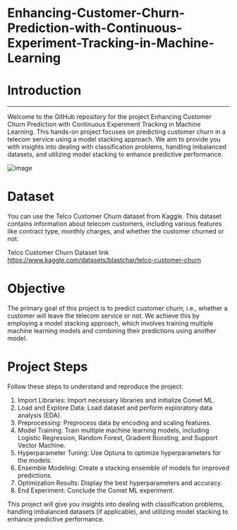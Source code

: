 # Enhancing-Customer-Churn-Prediction-with-Continuous-Experiment-Tracking-in-Machine-Learning

# Introduction
------------------

Welcome to the GitHub repository for the project Enhancing Customer Churn Prediction with Continuous Experiment Tracking in Machine Learning. This hands-on project focuses on predicting customer churn in a telecom service using a model stacking approach. We aim to provide you with insights into dealing with classification problems, handling imbalanced datasets, and utilizing model stacking to enhance predictive performance.

![image](https://github.com/Dhananjaysingh09/Enhancing-Customer-Churn-Prediction-with-Continuous-Experiment-Tracking-in-Machine-Learning/assets/111298483/1d887f20-ce0a-4cba-be45-d07f423062b4)

# Dataset
You can use the Telco Customer Churn dataset from Kaggle. This dataset contains information about telecom customers, including various features like contract type, monthly charges, and whether the customer churned or not.

Telco Customer Churn Dataset link https://www.kaggle.com/datasets/blastchar/telco-customer-churn

# Objective
The primary goal of this project is to predict customer churn, i.e., whether a customer will leave the telecom service or not. We achieve this by employing a model stacking approach, which involves training multiple machine learning models and combining their predictions using another model.

# Project Steps
Follow these steps to understand and reproduce the project:

1) Import Libraries: Import necessary libraries and initialize Comet ML.
2) Load and Explore Data: Load dataset and perform exploratory data analysis (EDA).
3) Preprocessing: Preprocess data by encoding and scaling features.
4) Model Training: Train multiple machine learning models, including Logistic Regression, Random Forest, Gradient Boosting, and Support Vector Machine.
5) Hyperparameter Tuning: Use Optuna to optimize hyperparameters for the models.
6) Ensemble Modeling: Create a stacking ensemble of models for improved predictions.
7) Optimization Results: Display the best hyperparameters and accuracy.
8) End Experiment: Conclude the Comet ML experiment.

 This project will give you insights into dealing with classification problems, handling imbalanced datasets (if applicable), and utilizing model stacking to enhance predictive performance.

